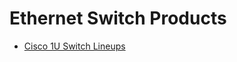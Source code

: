 
# Ethernet Switch Products
 - [Cisco 1U Switch Lineups](https://clnv.s3.amazonaws.com/2018/usa/pdf/BRKDCN-3734.pdf)
